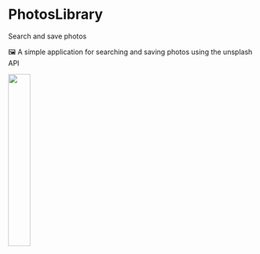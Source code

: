 # PhotosLibrary

Search and save photos

🖼 A simple application for searching and saving photos using the unsplash API 

<img src="https://user-images.githubusercontent.com/92182846/205834404-0df42959-1df4-4360-b0e5-11c9f751a773.png" width=30% height=30%>
